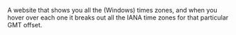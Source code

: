 A website that shows you all the (Windows) times zones, and when you hover over each one it breaks out all the IANA time zones for that particular GMT offset.
